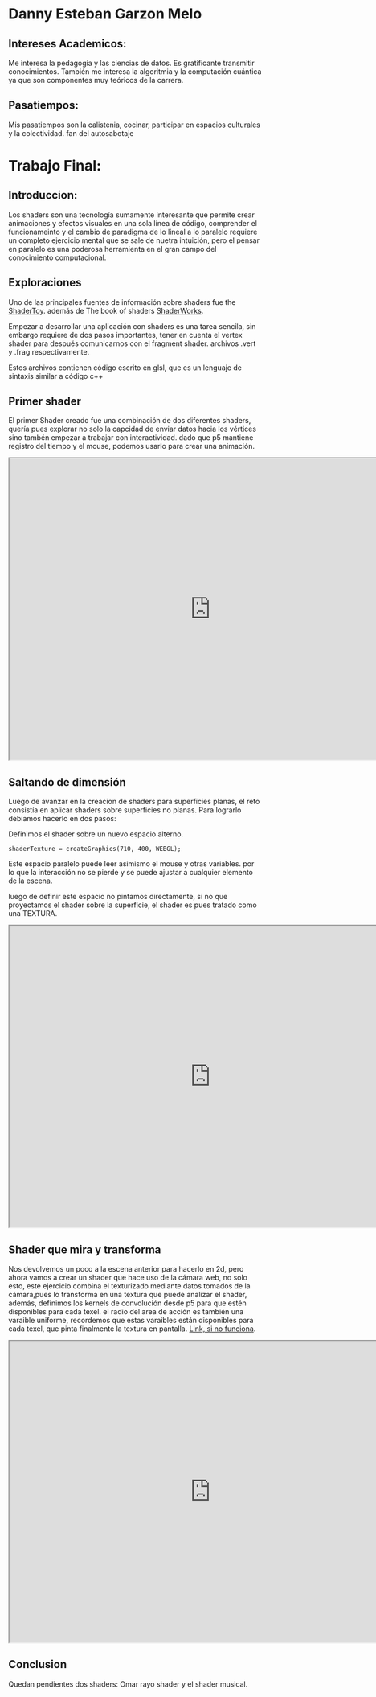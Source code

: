 # Danny Esteban Garzon Melo

## Intereses Academicos:

Me interesa la pedagogía y las ciencias de datos. Es gratificante transmitir conocimientos. También me interesa la algoritmia y la computación cuántica ya que son componentes muy teóricos de la carrera.

## Pasatiempos:

Mis pasatiempos son la calistenia, cocinar, participar en espacios culturales y la colectividad. fan del autosabotaje


# Trabajo Final:
## Introduccion:

Los shaders son una tecnología sumamente interesante que permite crear animaciones y efectos visuales en una sola línea de código, comprender el funcionameinto y el cambio de paradigma de lo lineal a lo paralelo requiere un completo ejercicio mental que se sale de nuetra intuición, pero el pensar en paralelo es una poderosa herramienta en el gran campo del conocimiento computacional.

## Exploraciones

Uno de las principales fuentes de información sobre shaders fue the [ShaderToy](https://www.shadertoy.com/). además de The book of shaders [ShaderWorks](https://thebookofshaders.com/).

Empezar a desarrollar una aplicación con shaders es una tarea sencila, sin embargo requiere de dos pasos importantes, tener en cuenta el vertex shader para después comunicarnos con el fragment shader. archivos .vert y .frag respectivamente.

Estos archivos contienen código escrito en glsl, que es un lenguaje de sintaxis similar a código c++ 

## Primer shader

El primer Shader creado fue una combinación de dos diferentes shaders, quería pues explorar no solo la capcidad de enviar datos hacia los vértices sino tambén empezar a trabajar con interactividad. dado que p5 mantiene registro del tiempo y el mouse, podemos usarlo para crear una animación.

<iframe src="https://editor.p5js.org/degarzonm/full/Xon6MuDrO"
width="800"
height="600"
></iframe>


## Saltando de dimensión
Luego de avanzar en la creacion de shaders para superficies planas, el reto consistía en aplicar shaders sobre superficies no planas. Para lograrlo debíamos hacerlo en dos pasos:

Definimos el shader sobre un nuevo espacio alterno. 
```
shaderTexture = createGraphics(710, 400, WEBGL);
``` 

Este espacio paralelo puede leer asimismo el mouse y otras variables. por lo que la interacción no se pierde y se puede ajustar a cualquier elemento de la escena.

luego de definir este espacio no pintamos directamente, si no que proyectamos el shader sobre la superficie, el shader es pues tratado como una TEXTURA.

<iframe src="https://editor.p5js.org/degarzonm/full/ouFDkesmd"
width="800"
height="600"
></iframe>

## Shader que mira y transforma

Nos devolvemos un poco a la escena anterior para hacerlo en 2d, pero ahora vamos a crear un shader que hace uso de la cámara web, no solo esto, este ejercicio combina el texturizado mediante datos tomados de la cámara,pues lo transforma en una textura que puede analizar el shader, además, definimos los kernels de convolución desde p5 para que estén disponibles para cada texel. el radio del area de acción es también una varaible uniforme, recordemos que estas varaibles están disponibles para cada texel, que pinta finalmente la textura en pantalla.
[Link, si no funciona](https://editor.p5js.org/degarzonm/sketches/Ao8VajytB).

<iframe src="https://editor.p5js.org/degarzonm/full/Ao8VajytB"
width="800"
height="600"
></iframe>

## Conclusion

Quedan pendientes dos shaders: Omar rayo shader y el shader musical.